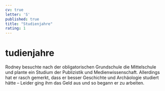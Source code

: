 ```yaml
---
cv: true
letter: 'S'
published: true
title: "Studienjahre"
rating: 1
---
```

<h1>tudienjahre</h1>

Rodney besuchte nach der obligatorischen Grundschule die Mittelschule und plante ein Studium der Publizistik und
Medienwissenschaft. Allerdings hat er rasch gemerkt, dass er besser Geschichte und Archäologie studiert hätte – Leider
ging ihm das Geld aus und so begann er zu arbeiten.
